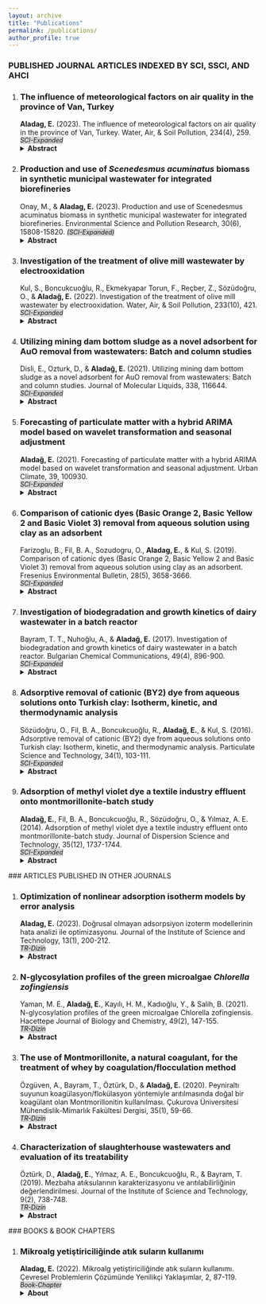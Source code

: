 ```yaml
---
layout: archive
title: "Publications"
permalink: /publications/
author_profile: true
---
```

### PUBLISHED JOURNAL ARTICLES INDEXED BY SCI, SSCI, AND AHCI
<ol>
<li><h3>The influence of meteorological factors on air quality in the province of Van, Turkey</h3></li>
<strong>Aladag, E.</strong> (2023). The influence of meteorological factors on air quality in the province of Van, Turkey. Water, Air, & Soil Pollution, 234(4), 259.
<em style="background-color:lightgray;font-size:90%;">SCI-Expanded</em><br>
<a href="https://doi.org/10.1007/s11270-023-06265-0" target="_blank"><i class="fas fa-fw fa-link zoom" aria-hidden="true"></i></a>
<a href="http://erdincaladag.github.io/files/s11270-023-06265-0.pdf" target="_blank"><i class="fas fa-fw fa-file-pdf zoom" aria-hidden="true"></i></a>
<details> 
    <summary> 
      <b>Abstract</b>
    </summary>
<p>Van, the most crowded province in the east of Turkey, is afflicted by intense air pollution especially in winter. Permanence and transport of air pollutants are closely associated with the region’s meteorological features. Hourly and annual variations in PM<sub>10</sub> and SO<sub>2</sub> air pollutants and temperature, wind, pressure, and humidity atmospheric variables were investigated in Van city center for 2015–2020. A multiple non-linear regression (MLNR) model was used to research the effect of meteorological parameters on air quality. Stepwise and best-subset statistical methods were applied to optimize estimators in the MNLR model. In the winter months, increases above limit values were observed for PM<sub>10</sub> and SO<sub>2</sub> linked to increases in low-quality fuel consumption due to reducing temperatures in the evenings. Spearman analysis showed there were moderate inverse correlations with temperature (R<sup>2</sup> = -0.42) and wind speed (R<sup>2</sup> = -0.42) and weak positive correlations with pressure (R<sup>2</sup> = 0.35) and humidity (R<sup>2</sup> = 0.22) for the air quality index. The MNLR model using minimum temperature (T<sub>min</sub>), average wind speed (W<sub>s</sub>), the maximum pressure (P<sub>max</sub>), and average humidity (H<sub>avg</sub>) was the most successful (R = 0.53, RMSE = 0.24) air quality model. The reduction in air quality was associated with colder temperatures, lower wind speed, higher atmospheric pressure and higher humidity. In conclusion, policymakers and implementors should pay attention to local climate features to effectively minimize urban air pollution.</p>
</details>

<li><h3>Production and use of <i>Scenedesmus acuminatus</i> biomass in synthetic municipal wastewater for integrated biorefineries</h3></li>
Onay, M., & <strong>Aladag, E.</strong> (2023). Production and use of Scenedesmus acuminatus biomass in synthetic municipal wastewater for integrated biorefineries. Environmental Science and Pollution Research, 30(6), 15808-15820.
<em style="background-color:lightgray;font-size:90%;">(SCI-Expanded)</em><br>
<a href="https://doi.org/10.1007/s11356-022-23332-x" target="_blank"><i class="fas fa-fw fa-link zoom" aria-hidden="true"></i></a>
<a href="http://erdincaladag.github.io/files/s11356-022-23332-x.pdf" target="_blank"><i class="fas fa-fw fa-file-pdf zoom" aria-hidden="true"></i></a>
<details> 
    <summary> 
      <b>Abstract</b>
    </summary>
<p>Bioethanol production from algal biomass is a promising alternative for sustainable biofuel production. Algae possess a high photosynthetic capacity and an adaptive ability to thrive under harsh environmental conditions. The potential properties of Scenedesmus acuminatus CCALA 436 were assessed in this research for its bioethanol efficiency, and the effects of growing the algae in wastewater and at different concentrations of mepiquat chloride were studied. Also, pre-treatment efficiencies of different concentrations of calcium oxide were carried out on microalgae biomass. Superoxide dismutase, catalase activity, glutathione, and malondialdehyde contents of microalgae were examined, and the changes in chlorophyll, photoprotective carotenoid contents, and protein concentrations were determined. The results revealed that the maximum sugar and ethanol contents of Scenedesmus acuminatus CCALA 436 were 44.7 ± 1.5% and 20.32 g/L, respectively, for 50% wastewater and mepiquat chloride (2.5 mg/L) after pre-treatment with calcium oxide (0.08%). Additionally, the levels of oxidative enzymes varied depending on the wastewater concentrations. These findings indicate Scenedesmus acuminatus CCALA 436 grown in wastewater and mepiquat chloride can be used for the treatment of wastewater and the production of ethanol and high-value products such as carotenoid.
</p>
</details>

<li><h3>Investigation of the treatment of olive mill wastewater by electrooxidation</h3></li>
Kul, S., Boncukcuoğlu, R., Ekmekyapar Torun, F., Reçber, Z., Sözüdoğru, O., & <strong>Aladağ, E.</strong> (2022). Investigation of the treatment of olive mill wastewater by electrooxidation. Water, Air, & Soil Pollution, 233(10), 421.
<br><em style="background-color:lightgray;font-size:90%;">SCI-Expanded</em><br>
<a href="https://doi.org/10.1007/s11270-022-05894-1" target="_blank"><i class="fas fa-fw fa-link zoom" aria-hidden="true"></i></a>
<a href="http://erdincaladag.github.io/files/s11270-022-05894-1.pdf" target="_blank"><i class="fas fa-fw fa-file-pdf zoom" aria-hidden="true"></i></a>
<details> 
    <summary> 
      <b>Abstract</b>
    </summary>
<p>The electrooxidation process, one of the advanced oxidation processes, is one of the effective treatment processes used in treating various industrial wastewaters. This study investigated the treatment of olive mill wastewater using the electrooxidation process. This study includes the effects of different experimental parameters on chemical oxygen demand and total phenol removal efficiencies in olive mill wastewater. Ti/IrO<sub>2</sub>/RuO<sub>2</sub> mesh plates as anode material and Ti mesh plates as cathode material were used in the study. The effects of stirring rate, dilution factor, pH, type of support electrolyte, the concentration of support electrolyte, and current density on chemical oxygen demand and total phenol removal efficiencies were examined in the experiments using a batch reactor. The study found that the chemical oxygen demand and total phenol removal rates were 96.93% and 100% under optimum conditions, respectively. According to the treatment data obtained, it can be said that olive mill wastewater can be treated by the electrooxidation method and can be proposed as a pretreatment system before entering biological treatment.
</p>
</details>

<li><h3>Utilizing mining dam bottom sludge as a novel adsorbent for AuO removal from wastewaters: Batch and column studies</h3></li>
Disli, E., Ozturk, D., & <strong>Aladağ, E.</strong> (2021). Utilizing mining dam bottom sludge as a novel adsorbent for AuO removal from wastewaters: Batch and column studies. Journal of Molecular Liquids, 338, 116644.
<br><em style="background-color:lightgray;font-size:90%;">SCI-Expanded</em><br>
<a href="https://doi.org/10.1016/j.molliq.2021.116644" target="_blank"><i class="fas fa-fw fa-link zoom" aria-hidden="true"></i></a>
<a href="http://erdincaladag.github.io/files/j.molliq.2021.116644.pdf" target="_blank"><i class="fas fa-fw fa-file-pdf zoom" aria-hidden="true"></i></a>
<details> 
    <summary> 
      <b>Abstract</b>
    </summary>
<p>In this study, the adsorption of Auramine O (AuO) dye using bottom sludge (BS) was investigated in batch and continuous systems. The BS was characterized by EDX, BET, XRD, DLS, ζ-potential, SEM, FTIR, helium pycnometer, and mercury porosimetry. The kinetic and isotherm data were fitted to pseudo-second-order and Langmuir models. The maximum amount of adsorption calculated from the Langmuir isotherm model was 5.09 mg/g. Thermodynamic studies showed that adsorption was endothermic and occurred spontaneously. Thomas, Clark, and Yoon-Nelson models were suitable (R<sup>2</sup> > 0.95 for all these models) to explain the dynamic behavior of AuO-BS in the column system. Increased bed depth increased breakthrough time, while the breakthrough time declined with increased initial AuO concentration and flow rate. Optimum conditions were determined for the batch system as 4 g of BS dose, 100 rpm agitation speed, and 90 min reaction time; optimum conditions for the column system were 3 cm bed depth, 0.14 mL/min flow rate, reaction time of 181 h; and optimum conditions for both systems were 100 mg/L AuO concentration, 20 °C reaction temperature and pH 6.18 (natural). Under these conditions, the amounts of AuO adsorbed in batch and column systems were calculated as 2.06 mg/g (89.75%) and 2.63 mg/g (47.13%), respectively. The studies showed that efficient remediation of AuO from aquatic environments is possible with BS.
</p>
</details>

<li><h3>Forecasting of particulate matter with a hybrid ARIMA model based on wavelet transformation and seasonal adjustment</h3></li>
<strong>Aladağ, E.</strong> (2021). Forecasting of particulate matter with a hybrid ARIMA model based on wavelet transformation and seasonal adjustment. Urban Climate, 39, 100930.
<br><em style="background-color:lightgray;font-size:90%;">SCI-Expanded</em><br>
<a href="https://doi.org/10.1016/j.uclim.2021.100930" target="_blank"><i class="fas fa-fw fa-link zoom" aria-hidden="true"></i></a>
<a href="http://erdincaladag.github.io/files/j.uclim.2021.100930.pdf" target="_blank"><i class="fas fa-fw fa-file-pdf zoom" aria-hidden="true"></i></a>
<details> 
    <summary> 
      <b>Abstract</b>
    </summary>
<p>Particulate matter is one of the primary atmospheric pollutants with significant effects on human health. Accurately and reliably forecasting air quality for future horizons makes it possible to take the necessary precautions to minimize potential risks. In this study, monthly PM<sub>10</sub> concentration forecasts were made for Erzurum in Turkey. The first ten years of monthly data between 2006 and 2018 were used for training of the model, and the last two years were used to test predictions with the model. PM<sub>10</sub> data had trends and seasonal effects removed with seasonal adjustment and were decomposed to three levels with MODWT. For each subseries obtained, modelling was performed with appropriate coefficients chosen with ARIMA. Particulate forecasting was performed with wavelet reconstruction for the approximate and detail series. According to the experimental results, the wavelet-transform based hybrid WT-ARIMA model was more successful than the traditional ARIMA model with regard to the RMSE, R<sup>2</sup>, IA, MAE and MAPE. The developed model had values of RMSE 1.50, R<sup>2</sup> 0.99, IA 99.92%, MAE 1.26 and MAPE 3.02%. The proposed model may be used as reference for early warning in regions with high air pollution observed due to accurate forecasting capability for particulate matter pollution.
</p>
</details>

<li><h3>Comparison of cationic dyes (Basic Orange 2, Basic Yellow 2 and Basic Violet 3) removal from aqueous solution using clay as an adsorbent</h3></li>
Farizoglu, B., Fil, B. A., Sozudogru, O., <strong>Aladag, E.</strong>, & Kul, S. (2019). Comparison of cationic dyes (Basic Orange 2, Basic Yellow 2 and Basic Violet 3) removal from aqueous solution using clay as an adsorbent. Fresenius Environmental Bulletin, 28(5), 3658-3666.
<br><em style="background-color:lightgray;font-size:90%;">SCI-Expanded</em><br>
<a href="https://www.prt-parlar.de/download_feb_2019/" target="_blank"><i class="fas fa-fw fa-link zoom" aria-hidden="true"></i></a>
<a href="http://erdincaladag.github.io/files/feb_2019.pdf" target="_blank"><i class="fas fa-fw fa-file-pdf zoom" aria-hidden="true"></i></a>
<details> 
    <summary> 
      <b>Abstract</b>
    </summary>
<p>The present work aims to investigate the removal of three cationic dyes (Basic Orange 2, Basic Yellow 2 and Basic Violet 3) from aqueous solutions by montmorillonite under various experimental conditions. Cationic dyes were selected Basic Orange 2 (BO2), Basic Yellow 2 (BY2) and Basic Violet 3 (BV3). The effects of pH, initial dye concentration, adsorbent dose, agitation speed and ionic strength, on the removal of dyes were studied. According to the experiments results, it was shown, that maximum removal was achieved in less than 45 min. The results indicate that the montmorillonite can be used as a low cost alternative according to other adsorbents in the removal of dyes from wastewater. The maximum adsorption efficiency levels attained were as follows: 95.849% BO2, 99.562% BY2 and 99.169% BV3 onto montmorillonite at pH: 5.0, 100 mg/L initial dye concentration, 0.75 g/L clay dosage, 300 rpm agitation speed, 0 M NaCl ionic strength and 293 K, reaction time of 45 min.
</p>
</details>
    
<li><h3>Investigation of biodegradation and growth kinetics of dairy wastewater in a batch reactor</h3></li>
Bayram, T. T., Nuhoğlu, A., & <strong>Aladağ, E.</strong> (2017). Investigation of biodegradation and growth kinetics of dairy wastewater in a batch reactor. Bulgarian Chemical Communications, 49(4), 896-900.
<br><em style="background-color:lightgray;font-size:90%;">SCI-Expanded</em><br>
<a href="https://www.researchgate.net/profile/Guelsah-Caliskan-Koc/publication/323144765_Mathematical_Modeling_on_Thin_Layer_Microwave_Drying_of_Corn_Husk_and_Investigation_of_Powder_Properties/links/5b9f4616299bf13e6037cc86/Mathematical-Modeling-on-Thin-Layer-Microwave-Drying-of-Corn-Husk-and-Investigation-of-Powder-Properties.pdf#page=138" target="_blank"><i class="fas fa-fw fa-link zoom" aria-hidden="true"></i></a>
<a href="http://erdincaladag.github.io/files/bcc_2017.pdf" target="_blank"><i class="fas fa-fw fa-file-pdf zoom" aria-hidden="true"></i></a>
<details> 
    <summary> 
      <b>Abstract</b>
    </summary>
<p>In this study, biodegradation of dairy wastewater was investigated under aerobic conditions in a batch reactor. A minimum concentration of 100 mg L<sup>-1</sup> and a maximum concentration of 1000 mg L<sup>-1</sup> of COD in the wastewater were used. The culture substrate removal kinetics was followed and the specific growth rate was fitted to the Monod model. The kinetic coefficients KS and μmax were found to be 46.55 mg L<sup>-1</sup> and 0.0344 h<sup>-1</sup>, respectively. The regression coefficient was 0.99. The compatibility of actual and predicted results of microbial growth and substrate removal was compared with this model. Results indicated that predicted and actual values fitted each other with 89% compatibility.
</p>
</details>

<li><h3>Adsorptive removal of cationic (BY2) dye from aqueous solutions onto Turkish clay: Isotherm, kinetic, and thermodynamic analysis</h3></li>
Sözüdoğru, O., Fil, B. A., Boncukcuoğlu, R., <strong>Aladağ, E.</strong>, & Kul, S. (2016). Adsorptive removal of cationic (BY2) dye from aqueous solutions onto Turkish clay: Isotherm, kinetic, and thermodynamic analysis. Particulate Science and Technology, 34(1), 103-111.
<br><em style="background-color:lightgray;font-size:90%;">SCI-Expanded</em><br>
<a href="https://doi.org/10.1080/02726351.2015.1052121" target="_blank"><i class="fas fa-fw fa-link zoom" aria-hidden="true"></i></a>
<a href="http://erdincaladag.github.io/files/02726351.2015.1052121.pdf" target="_blank"><i class="fas fa-fw fa-file-pdf zoom" aria-hidden="true"></i></a>
<details> 
    <summary> 
      <b>Abstract</b>
    </summary>
<p>The removal of Basic Yellow 2 (BY2), a cationic dye, from aqueous solution by using montmorillonite as adsorbent was studied in batch experiments. The effect of pH, agitation speed, adsorbent dosage, initial dye concentration ionic strength, and temperature on the removal of BY2 was also investigated. Langmuir, Freundlich, Temkin, and Dubinin–Radushkevich isotherms were applied to fit the adsorption data of BY2 dye. Equilibrium data were well described by the typical Langmuir adsorption isotherm. The maximum monolayer adsorption capacity was calculated as 434.196 mg g<sup>-1</sup> from the Langmuir isotherm model. The adsorption data was fitted to both the pseudo-first-order, pseudo-second-order, Elovich, and intraparticle kinetic models, and the calculated values of the amount adsorbed at equilibrium (q<sub>e</sub>) by pseudo-second-order equations were found to be in good agreement with the experimental values. The thermodynamic factors were also evaluated. The entropy change (ΔS*) was negative, suggesting that the adsorption process decreases in entropy and enthalpy change (ΔH*) was positive which indicates endothermic nature. The positive ΔG* value confirms the un-spontaneity of the process. In addition, a semiempirical model was calculated from kinetic data.
</p>
</details>

<li><h3>Adsorption of methyl violet dye a textile industry effluent onto montmorillonite-batch study</h3></li>
<strong>Aladağ, E.</strong>, Fil, B. A., Boncukcuoğlu, R., Sözüdoğru, O., & Yılmaz, A. E. (2014). Adsorption of methyl violet dye a textile industry effluent onto montmorillonite-batch study. Journal of Dispersion Science and Technology, 35(12), 1737-1744.
<br><em style="background-color:lightgray;font-size:90%;">SCI-Expanded</em><br>
<a href="https://doi.org/10.1080/01932691.2013.873865" target="_blank"><i class="fas fa-fw fa-link zoom" aria-hidden="true"></i></a>
<a href="http://erdincaladag.github.io/files/01932691.2013.873865.pdf" target="_blank"><i class="fas fa-fw fa-file-pdf zoom" aria-hidden="true"></i></a>
<details> 
    <summary> 
      <b>Abstract</b>
    </summary>
<p>In this study, methyl violet (MV) dye adsorption from synthetically prepared solutions onto montmorillonite was investigated. Experimental parameters were selected as stirring speed, adsorbent dosage, initial dyestuff concentration, initial solution pH, ionic strength, and temperature. It was determined that adsorption rate increased with increasing stirring speed, initial dye concentration, solution pH, ionic strength, and temperature, but decreased with increased adsorbent dosage. The experimental data were analyzed by Langmuir, Freundlich, Temkin, and Dubinin–Radushkevich isotherms, and it was found that the isotherm data were reasonably correlated by Langmuir isotherm. Maximum adsorption capacity of montmorillonite for MV dye was calculated as 230.04 mg g<sup>-1</sup>. Pseudo-first-order, pseudo-second-order, Elovich, and intraparticle particle diffusion models were used to fit the experimental data. Pseudo-second-order rate equation provided realistic description of adsorption kinetics. Thermodynamic parameters were calculated as 62.14 kJ mol<sup>-1</sup>, 59.55 kJ mol<sup>-1</sup>, 51.98 kJ mol<sup>-1</sup>, and 0.0242 kJ mol<sup>-1</sup> K<sup>-1</sup> for E<sub>a</sub>, ΔH*, ΔG*, and ΔS* at 293 K, respectively. The value of the calculated parameters indicated that the physical adsorption of MV on the clay was dominant and the adsorption process was also endothermic. The positive values of ΔS° suggest the increased randomness. The positive ΔG° value indicated the un-spontaneous nature of the adsorption model.
</p>
</details>
</ol>
### ARTICLES PUBLISHED IN OTHER JOURNALS
<ol>
<li><h3>Optimization of nonlinear adsorption isotherm models by error analysis</h3></li>
<strong>Aladag, E.</strong> (2023). Doğrusal olmayan adsorpsiyon izoterm modellerinin hata analizi ile optimizasyonu. Journal of the Institute of Science and Technology, 13(1), 200-212.
<br><em style="background-color:lightgray;font-size:90%;">TR-Dizin</em><br>
<a href="https://doi.org/10.21597/jist.1163166" target="_blank"><i class="fas fa-fw fa-link zoom" aria-hidden="true"></i></a>
<a href="http://erdincaladag.github.io/files/jist.1163166.pdf" target="_blank"><i class="fas fa-fw fa-file-pdf zoom" aria-hidden="true"></i></a>
<details> 
    <summary> 
      <b>Abstract</b>
    </summary>
<p>In this study, the adsorption of crystal violet dye from aqueous solution onto montmorillonite was studied and the equilibrium isotherms were determined. Two-parameter equations; the Langmuir, Freundlich, and Temkin isotherms, and three-parameter equations; the Sips, Toth, and Khan isotherms were examined for their ability to model the equilibrium adsorption data. Five error analysis methods were used to determine the optimal isotherm: the sum of the errors squared, a hybrid error function, the average relative error, Marquardt's percent standard deviation, and the sum of absolute errors. The Sips isotherm achieved the best-fit quality with the experimental data and the maximum adsorption capacity was found to be 152.229 mg/g. The sum of the normalized errors showed that the hybrid fractional error function obtained the best overall results.
</p>
      <b>Özet</b>
<p>Bu çalışmada, sulu çözeltilerden kristal menekşe boyasının montmorillonit üzerine adsorpsiyonu araştırılmış ve denge izotermleri belirlenmiştir. İki parametreli denklemler Langmuir, Freundlich, Temkin izotermleri ve üç parametreli denklemler Sips, Toth, Khan izotermleri denge adsorpsiyon verilerini modelleme becerileri açısından incelenmiştir. En uygun izotermi belirlemek için hataların karelerinin toplamı, melez bir hata fonksiyonu, ortalama bağıl hata, Marquardt'ın standart sapma yüzdesi ve mutlak hataların toplamı olmak üzere beş hata analiz yöntemi kullanılmıştır. Sips izotermi, deneysel verilerle en iyi uyumu elde etmiştir ve maksimum adsorpsiyon kapasitesi 152.229 mg/g olarak bulunmuştur. Normalleştirilmiş hataların toplamı, melez kesirli hata fonksiyonunun en iyi sonuçları sağladığını göstermiştir.
</p>
</details>
    
<li><h3>N-glycosylation profiles of the green microalgae <i>Chlorella zofingiensis</i></h3></li>
Yaman, M. E., <strong>Aladağ, E.</strong>, Kayılı, H. M., Kadıoğlu, Y., & Salih, B. (2021). N-glycosylation profiles of the green microalgae Chlorella zofingiensis. Hacettepe Journal of Biology and Chemistry, 49(2), 147-155.
<br><em style="background-color:lightgray;font-size:90%;">TR-Dizin</em><br>
<a href="https://doi.org/10.15671/hjbc.717600" target="_blank"><i class="fas fa-fw fa-link zoom" aria-hidden="true"></i></a>
<a href="http://erdincaladag.github.io/files/hjbc.717600.pdf" target="_blank"><i class="fas fa-fw fa-file-pdf zoom" aria-hidden="true"></i></a>
<details> 
    <summary> 
      <b>Abstract</b>
    </summary>
<p>Nowadays, the use of microalgae species as raw materials in biopharmaceutical production is on the agenda. The reason behind this idea is that microalgae are cell factories that are able to efficiently utilize carbon dioxide for the production of numerous biologically active compounds. However, there are several problems that remain to be solved in the production of recombinant protein from microalgaes. One of the critical requirements is to produce a bio-compatible N-glycosylation profile from the secreted recombinant proteins. However, the knowledge about the glycosylation machinery and N-glycan profiles of microalgae spices are quite limited. In the study, it was aimed to characterize N-glycan profiles of a green microalgae, Chlorella zofingiensis. To achieve this, photoautotrophically grown Chlorella zofingiensis extracts including (glyco-)proteins were enzymatically deglycosylated and labelled with 2-aminobenzoic acid tag. Released N-glycans were purified with a HILIC-based approach and analyzed by MALDI-TOF(/TOF)-MS. The results showed that C. zofingiensis included oligomannosidic type N-glycan patterns. In addition, N-glycosylation profiles of C. zofingiensis by MALDI-MS revealed that most of the oligomannosidic N-glycans were phosphorylated.
</p>
      <b>Özet</b>
<p>Günümüzde, mikroalg türlerinin biyofarmasötik üretiminde hammadde olarak kullanımı konusu tartışılmaktadır. .Bu fikrin altında yatan temel neden mikro alglerin, biyolojik olarak aktif çok sayıda bileşenin üretimi için karbon dioksiti etkin bir şekilde kullanabilen hücre fabrikaları olmasıdır. Bununla birlikte, mikroalglerden rekombinant protein üretiminde kullanılması için çözülmesi gereken birkaç sorun mevcuttur. Kritik gereksinimlerden birisi salgılanan rekombinant proteinlerden biyo-uyumlu bir N-glikozilasyon profile üretmektir. Ancak mikroalg türlerinin glikozilasyon makineleri ve N-glikan profilleri hakkındaki bilgiler oldukça sınırlıdır. Bu çalışmada, yeşil bir mikroalg türü olan Chlorella zofingiensis ‘in N-glikan profilinin karakterize edilmesi amaçlandı. Bu amaçla (gliko-)proteinleri içeren fotoototrofik olarak yetiştirilmiş Chlorella zofingiensis ekstreleri enzimatik olarak deglikozile edildi ve 2-aminobenzoik asit etiketi ile etiketlendi. Serbest hale getirilen N-glikanlar HILIC bazlı bir yaklaşımla saflaştırıldı ve MALDI-TOF (/TOF)-MS ile analiz edildi. Sonuçlar C. zofingiensis'in oligomannozidik türde N-glikan modellerini içerdiğini göstermiştir. Ek olarak, MALDI-MS tarafından C. zofingiensis'in N-glikosilasyon profilleri, oligomannosidik N-glikanların neredeyse yarısının fosforilenmiş olduğunu ortaya koymuştur.
</p>
</details>

<li><h3>The use of Montmorillonite, a natural coagulant, for the treatment of whey by coagulation/flocculation method</h3></li>
Özgüven, A., Bayram, T., Öztürk, D., & <strong>Aladağ, E.</strong> (2020). Peyniraltı suyunun koagülasyon/flokülasyon yöntemiyle arıtılmasında doğal bir koagülant olan Montmorillonitin kullanılması. Çukurova Üniversitesi Mühendislik-Mimarlık Fakültesi Dergisi, 35(1), 59-66.
<br><em style="background-color:lightgray;font-size:90%;">TR-Dizin</em><br>
<a href="https://doi.org/10.21605/cukurovaummfd.764556" target="_blank"><i class="fas fa-fw fa-link zoom" aria-hidden="true"></i></a>
<a href="http://erdincaladag.github.io/files/cukurovaummfd.764556.pdf" target="_blank"><i class="fas fa-fw fa-file-pdf zoom" aria-hidden="true"></i></a>
<details> 
    <summary> 
      <b>Abstract</b>
    </summary>
<p>In this study, chemical treatment of whey originating from dairy industry wastewaters by coagulation/flocculation method was aimed. The chemical treatment of whey was carried out with jar test experiments and optimum coagulant type and dosage were determined in the best pH range. Batch experiments were performed to investigate the effect of pH (4.0-8.5) and coagulant dose (0.25-2.0 g /L) on COD (chemical oxygen demand) removal efficiency. Iron sulfate, aluminum sulfate (alum) and clay (montmorillonit) were used as coagulants. Optimum dose of coagulant was 1.0 g/L and pH 7.0. For clay, alum + clay, iron sulphate + clay, 88%, 91% and 92% COD removal efficiency and 89%, 93% and 95% SS (suspended solid) removal efficiency were obtained respectively. In the chemical treatment experiments, it was concluded that montmorillionite can be used together with other coagulants for pretreatment. However, since the discharge standards specified in the water pollution control regulation could not be met, it was determined that chemical treatment would only relieve the load of the next unit.
</p>
      <b>Özet</b>
<p>Bu çalışmada süt endüstrisi atıksularından kaynaklanan peyniraltı suyunun koagülasyon/flokülasyon yöntemiyle kimyasal arıtımı amaçlanmıştır. Peyniraltı suyunun kimyasal arıtımı, jar testi deneyleriyle yürütülerek en iyi pH aralığında optimum koagülant cinsi ve dozu belirlenmiştir. pH (4,0-8,5) ve koagülant dozunun (0,25-2,0 g/L) KOİ (kimyasal oksijen ihtiyacı) giderim verimine etkisini incelemek üzere kesikli deneyler yapılmıştır. Koagülant olarak demir sülfat, alüminyum sülfat (alum) ve kil (montmorillonit) kullanılmıştır. Optimum koagülant dozu 1,0 g/L ve pH 7,0 olarak belirlenmiştir. Kil, alum+kil, demirsülfat+kil için sırasıyla %88, %91 ve %92 KOİ giderim verimi ve %89, %93 ve %95 AKM (askıda katı madde) giderim verimi elde edilmiştir. Yapılan kimyasal arıtma deneylerinde montmorillonitin diğer koagülantlarla birlikte ön arıtım amacıyla kullanılabileceği sonucuna varılmıştır. Ancak su kirliliği kontrol yönetmeliğinde belirtilen deşarj standartları sağlanamadığı için kimyasal arıtımın sadece kendinden sonraki ünitenin yükünü hafifleteceği tespit edilmiştir.
</p>
</details>

<li><h3>Characterization of slaughterhouse wastewaters and evaluation of its treatability</h3></li>
Öztürk, D., <strong>Aladağ, E.</strong>, Yılmaz, A. E., Boncukcuoğlu, R., & Bayram, T. (2019). Mezbaha atıksularının karakterizasyonu ve arıtılabilirliğinin değerlendirilmesi. Journal of the Institute of Science and Technology, 9(2), 738-748.
<br><em style="background-color:lightgray;font-size:90%;">TR-Dizin</em><br>
<a href="https://doi.org/10.21597/jist.474743" target="_blank"><i class="fas fa-fw fa-link zoom" aria-hidden="true"></i></a>
<a href="http://erdincaladag.github.io/files/jist.474743.pdf" target="_blank"><i class="fas fa-fw fa-file-pdf zoom" aria-hidden="true"></i></a>
<details> 
    <summary> 
      <b>Abstract</b>
    </summary>
<p>In this study, wastewater of a slaughterhouse which is located in Van is characterized and treatment alternatives are evaluated. For characterization; nitrate, sulfur trioxide, phosphate, ammonium nitrogen, chloride, suspended solids (SS), total organic carbon (TOC), total carbon (TC), inorganic carbon (IC), total nitrogen (TN), electrical conductivity (EC), pH, total chemical oxygen demand (TCOD), dissolved chemical oxygen demand (DCOD) and particulate chemical oxygen demand (PCOD) parameters were investigated. According to the results; nitrate; 18.5 - 35.9 ppm, sulfur trioxide; 15.3 - 89.3 ppm, phosphate; 72.2 - 190.5 ppm, ammonium nitrogen; 20 - 38 ppm, chloride; 239.9 - 422.7 ppm, TSS; 475 - 1800 ppm, TOC; 4429 – 10 250 ppm, TC; 4535 – 10 494.6 ppm, IC; 105.7 - 244.6 ppm, TN; 800 - 1546 ppm, EC; 1.4 - 3.0 ms cm-1 , pH; 7.0 - 8.2, TCOD; 17 626 – 23 268 ppm, DCOD; 13 658 – 18 029 ppm and PCOD; 3968 - 5239 ppm were found. At the same time, anaerobic, aerobic, advanced oxidation, dissolved air flotation, membrane filtration and electrochemical treatment processes are investigated for slaughterhouse wastewater which is proposed in literature. Due to the multiple composition (pharmaceuticals, organic matter, toxic substances, etc.) of the wastewater, it was observed that the single treatment processes did not provide sufficient treatment and it was concluded that more effective treatment was performed with the combined processes.
</p>
      <b>Özet</b>
<p>Bu çalışmada Van ilinde bulunan bir mezbahane tesisine ait atıksuyun karakterizasyonu yapılarak bu atıksu için arıtım alternatifleri değerlendirilmiştir. Atıksu karakterizasyonu için nitrat, kükürt trioksit, fosfat, amonyum azotu, klorür, askıda katı madde (AKM), toplam organik karbon (TOK), toplam karbon (TK), inorganik karbon (İK), toplam azot (TN), elektriksel iletkenlik (Eİ), pH, toplam kimyasal oksijen ihtiyacı (TKOİ), çözünmüĢ kimyasal oksijen ihtiyacı (ÇKOİ) ve partiküler kimyasal oksijen ihtiyacı (PKOİ) parametreleri incelenmiştir. Sonuçlar; nitrat; 18.5 - 35.9 ppm, kükürt trioksit; 15.3 - 89.3 ppm, fosfat; 72.2 - 190.5 ppm, amonyum azotu; 20 - 38 ppm, klorür; 239.9 - 422.7 ppm, AKM; 475 - 1800 ppm, TOK; 4429 - 10250 ppm, TK; 4535 – 10 494.6 ppm, İK; 105.7 - 244.6 ppm, TN; 800 - 1546 ppm, Eİ; 1.4 - 3.0 ms cm-1, pH; 7.0 - 8.2, TKOİ; 17 626 – 23 268 ppm, ÇKOİ; 13 658 – 18 029 ppm ve PKOİ; 3968 - 5239 ppm olarak bulunmuştur. Aynı zamanda mezbahane atıksuları için literatürde önerilen anaerobik, aerobik, ileri oksidasyon, çözünmüş hava flotasyonu, membran filtrasyonu, elektrokimyasal arıtım prosesleri incelenmiştir. Atıksuyun çoklu (farmasötikler, organik madde, toksik madde vb.) kompozisyonu sebebiyle tekli arıtım proseslerinin yeterli arıtımı sağlamadığı gözlenmiş ve kombine proseslerle daha etkili arıtım yapıldığı sonucuna ulaşılmıştır.
</p>
</details>
</ol>
### BOOKS & BOOK CHAPTERS
<ol>
<li><h3>Mikroalg yetiştiriciliğinde atık suların kullanımı</h3></li>
<strong>Aladag, E.</strong> (2022). Mikroalg yetiştiriciliğinde atık suların kullanımı. Çevresel Problemlerin Çözümünde Yenilikçi Yaklaşımlar, 2, 87-119.
<br><em style="background-color:lightgray;font-size:90%;">Book-Chapter</em><br>
<a href="https://iksadyayinevi.com/wp-content/uploads/2022/12/CEVRESEL-PROBLEMLERIN-COZUMUNDE-YENILIKCI-YAKLASIMLAR-II-.pdf#page=90" target="_blank"><i class="fas fa-fw fa-link zoom" aria-hidden="true"></i></a>
<a href="http://erdincaladag.github.io/files/bookchapter_2022.pdf" target="_blank"><i class="fas fa-fw fa-file-pdf zoom" aria-hidden="true"></i></a>
<details> 
    <summary> 
      <b>About</b>
    </summary>
<p>Van: the most crowded province in the east of Turkey,
    <br>
    is afflicted by intense air pollution especially in winter. Permanence and transport of air pollutants are closely associated with the region’s meteorological features. Hourly and annual variations in PM<sub>10</sub> and SO<sub>2</sub> air pollutants and temperature, wind, pressure, and humidity atmospheric variables were investigated in Van city center for 2015–2020. A multiple non-linear regression (MLNR) model was used to research the effect of meteorological parameters on air quality. Stepwise and best-subset statistical methods were applied to optimize estimators in the MNLR model. In the winter months, increases above limit values were observed for PM<sub>10</sub> and SO<sub>2</sub> linked to increases in low-quality fuel consumption due to reducing temperatures in the evenings. Spearman analysis showed there were moderate inverse correlations with temperature (R<sup>2</sup> = -0.42) and wind speed (R<sup>2</sup> = -0.42) and weak positive correlations with pressure (R<sup>2</sup> = 0.35) and humidity (R<sup>2</sup> = 0.22) for the air quality index. The MNLR model using minimum temperature (T<sub>min</sub>), average wind speed (W<sub>s</sub>), the maximum pressure (P<sub>max</sub>), and average humidity (H<sub>avg</sub>) was the most successful (R = 0.53, RMSE = 0.24) air quality model. The reduction in air quality was associated with colder temperatures, lower wind speed, higher atmospheric pressure and higher humidity. In conclusion, policymakers and implementors should pay attention to local climate features to effectively minimize urban air pollution.</p>
</details>
</ol>
